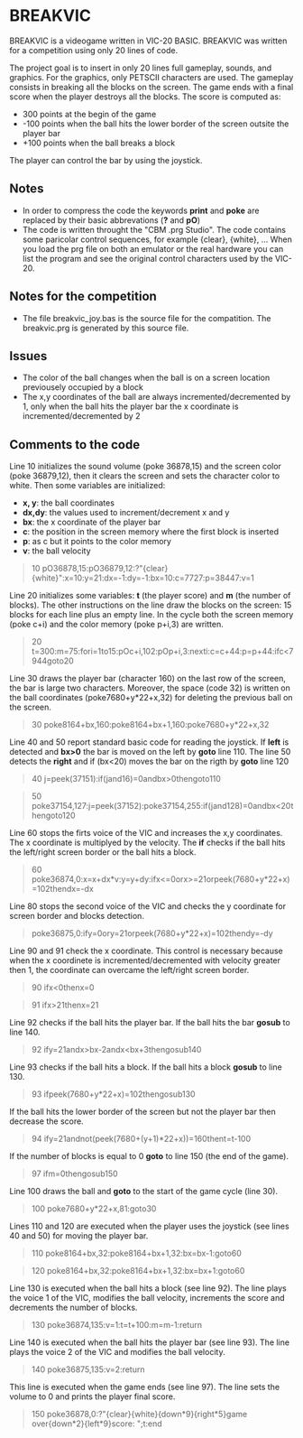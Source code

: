 BREAKVIC
============
BREAKVIC is a videogame written in VIC-20 BASIC. BREAKVIC was written for a competition using only 20 lines of code.

The project goal is to insert in only 20 lines full gameplay, sounds, and graphics.
For the graphics, only PETSCII characters are used. The gameplay consists in breaking all the blocks on the screen. The game ends with a final score when the player destroys all the blocks.
The score is computed as:
* 300 points at the begin of the game
* -100 points when the ball hits the lower border of the screen outsite the player bar
* +100 points when the ball breaks a block

The player can control the bar by using the joystick.

Notes
--------
* In order to compress the code the keywords **print** and **poke** are replaced by their basic abbrevations (**?** and **pO**)
* The code is written throught the "CBM .prg Studio". The code contains some paricolar control sequences, for example {clear}, {white}, ...
When you load the prg file on both an emulator or the real hardware you can list the program and see the original control characters used by the VIC-20.

Notes for the competition
----------------------------
* The file breakvic_joy.bas is the source file for the compatition. The breakvic.prg is generated by this source file.

Issues
---------
* The color of the ball changes when the ball is on a screen location previousely occupied by a block
* The x,y coordinates of the ball are always incremented/decremented by 1, only when the ball hits the player bar the x coordinate is incremented/decremented by 2

Comments to the code
-----------------------
Line 10 initializes the sound volume (poke 36878,15) and the screen color (poke 36879,12), then it clears the screen and sets the character color to white. Then some variables are initialized:
* **x, y**: the ball coordinates
* **dx,dy**: the values used to increment/decrement x and y
* **bx**: the x coordinate of the player bar
* **c**: the position in the screen memory where the first block is inserted
* **p**: as c but it points to the color memory
* **v**: the ball velocity

> 10 pO36878,15:pO36879,12:?"{clear}{white}":x=10:y=21:dx=-1:dy=-1:bx=10:c=7727:p=38447:v=1

Line 20 initializes some variables: **t** (the player score) and **m** (the number of blocks). The other instructions on the line draw the blocks on the screen: 15 blocks for each line plus an empty line. In the cycle both the screen memory (poke c+i) and the color memory (poke p+i,3) are written.

> 20 t=300:m=75:fori=1to15:pOc+i,102:pOp+i,3:nexti:c=c+44:p=p+44:ifc<7944goto20

Line 30 draws the player bar (character 160) on the last row of the screen, the bar is large two characters. Moreover, the space (code 32) is written on the ball coordinates (poke7680+y\*22+x,32) for deleting the previous ball on the screen.

> 30 poke8164+bx,160:poke8164+bx+1,160:poke7680+y\*22+x,32

Line 40 and 50 report standard basic code for reading the joystick. If **left** is detected and **bx>0** the bar is moved on the left by **goto** line 110. The line 50 detects the **right** and if (bx<20) moves the bar on the rigth by **goto** line 120

> 40 j=peek(37151):if(jand16)=0andbx>0thengoto110

> 50 poke37154,127:j=peek(37152):poke37154,255:if(jand128)=0andbx<20thengoto120

Line 60 stops the firts voice of the VIC and increases the x,y coordinates. The x coordinate is multiplyed by the velocity. The **if** checks if the ball hits the left/right screen border or the ball hits a block.

> 60 poke36874,0:x=x+dx\*v:y=y+dy:ifx<=0orx>=21orpeek(7680+y\*22+x)=102thendx=-dx

Line 80 stops the second voice of the VIC and checks the y coordinate for screen border and blocks detection.

> poke36875,0:ify=0ory=21orpeek(7680+y\*22+x)=102thendy=-dy

Line 90 and 91 check the x coordinate. This control is necessary because when the x coordinete is incremented/decremented with velocity greater then 1, the coordinate can overcame the left/right screen border.

> 90 ifx<0thenx=0

>91 ifx>21thenx=21

Line 92 checks if the ball hits the player bar. If the ball hits the bar **gosub** to line 140.

>92 ify=21andx>bx-2andx<bx+3thengosub140

Line 93 checks if the ball hits a block. If the ball hits a block **gosub** to line 130.

>93 ifpeek(7680+y\*22+x)=102thengosub130

If the ball hits the lower border of the screen but not the player bar then decrease the score.

> 94 ify=21andnot(peek(7680+(y+1)\*22+x))=160thent=t-100

If the number of blocks is equal to 0 **goto** to line 150 (the end of the game).

> 97 ifm=0thengosub150

Line 100 draws the ball and **goto** to the start of the game cycle (line 30).

> 100 poke7680+y\*22+x,81:goto30

Lines 110 and 120 are executed when the player uses the joystick (see lines 40 and 50) for moving the player bar.

> 110 poke8164+bx,32:poke8164+bx+1,32:bx=bx-1:goto60

> 120 poke8164+bx,32:poke8164+bx+1,32:bx=bx+1:goto60

Line 130 is executed when the ball hits a block (see line 92). The line plays the voice 1 of the VIC, modifies the ball velocity, increments the score and decrements the number of blocks.

> 130 poke36874,135:v=1:t=t+100:m=m-1:return

Line 140 is executed when the ball hits the player bar (see line 93). The line plays the voice 2 of the VIC and modifies the ball velocity.

> 140 poke36875,135:v=2:return

This line is executed when the game ends (see line 97). The line sets the volume to 0 and prints the player final score.

> 150 poke36878,0:?"{clear}{white}{down\*9}{right\*5}game over{down\*2}{left\*9}score: ";t:end

